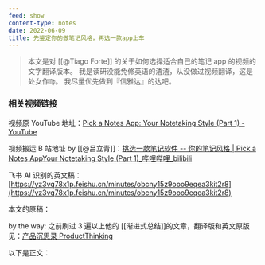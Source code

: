 ```yaml
---
feed: show
content-type: notes
date: 2022-06-09
title: 先鉴定你的做笔记风格，再选一款app上车
---
```


>本文是对 [[@Tiago Forte]] 的关于如何选择适合自己的笔记 app 的视频的文字翻译版本。
我是读研没能免修英语的渣渣，从没做过视频翻译，这是处女作♍。
我尽量优先做到『信雅达』的达吧。

### 相关视频链接

视频原 YouTube 地址：[Pick a Notes App: Your Notetaking Style (Part 1) - YouTube](https://www.youtube.com/watch?v=f3dDVtJ2sec)

视频搬运 B 站地址 by [[@吕立青]]：[挑选一款笔记软件 -- 你的笔记风格 | Pick a Notes AppYour Notetaking Style (Part 1)_哔哩哔哩_bilibili](https://www.bilibili.com/video/BV14U4y1m7HL?spm_id_from=444.42.list.card_archive.click)

飞书 AI 识别的英文稿：[https://yz3vq78x1p.feishu.cn/minutes/obcny15z9ooo9eqea3kit2r8](https://yz3vq78x1p.feishu.cn/minutes/obcny15z9ooo9eqea3kit2r8)

本文的原稿：

by the way: 之前刷过 3 遍以上他的 [[渐进式总结]]的文章，翻译版和英文原版见：[产品沉思录 ProductThinking](https://index.pmthinking.com/3a8c5d77b5be42c58719d174bfbfa935)

以下是正文：
##